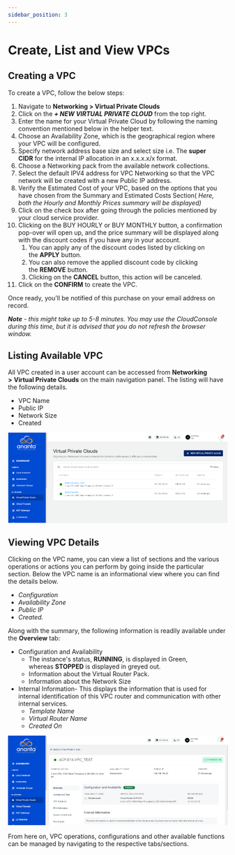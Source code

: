 ```yaml
---
sidebar_position: 3
---
```

# Create, List and View VPCs

## Creating a VPC

To create a VPC, follow the below steps:

1. Navigate to **Networking > Virtual Private Clouds**
2. Click on the **_+ NEW VIRTUAL PRIVATE CLOUD_** from the top right.
3. Enter the name for your Virtual Private Cloud by following the naming convention mentioned below in the helper text.
4. Choose an Availability Zone, which is the geographical region where your VPC will be configured.
5. Specify network address base size and select size i.e. The **super CIDR** for the internal IP allocation in an x.x.x.x/x format.
6. Choose a Networking pack from the available network collections. 
7. Select the default IPV4 address for VPC Networking so that the VPC network will be created with a new Public IP address.
8. Verify the Estimated Cost of your VPC, based on the options that you have chosen from the Summary and Estimated Costs Section( _Here, both the Hourly and Monthly Prices summary will be displayed)_
9. Click on the check box after going through the policies mentioned by your cloud service provider.
10. Clicking on the BUY HOURLY or BUY MONTHLY button, a confirmation pop-over will open up, and the price summary will be displayed along with the discount codes if you have any in your account. 
    1. You can apply any of the discount codes listed by clicking on the **APPLY** button. 
    2. You can also remove the applied discount code by clicking the **REMOVE** button. 
    3. Clicking on the **CANCEL** button, this action will be canceled.
11. Click on the **CONFIRM** to create the VPC.

Once ready, you’ll be notified of this purchase on your email address on record. 

_**Note** - this might take up to 5-8 minutes. You may use the CloudConsole during this time, but it is advised that you do not refresh the browser window._

## Listing Available VPC

All VPC created in a user account can be accessed from **Networking >** **Virtual Private Clouds** on the main navigation panel. The listing will have the following details.

- VPC Name
- Public IP
- Network Size
- Created

![Create, List and View VPCs](img/CreateVPC2.png)

## Viewing VPC Details

Clicking on the VPC name, you can view a list of sections and the various operations or actions you can perform by going inside the particular section. Below the VPC name is an informational view where you can find the details below.

- _Configuration_
- _Availability Zone_
- _Public IP_
- _Created._

Along with the summary, the following information is readily available under the **Overview** tab:

- Configuration and Availability
    - The instance's status, **RUNNING**, is displayed in Green, whereas **STOPPED** is displayed in greyed out.
    - Information about the Virtual Router Pack.
    - Information about the Network Size
- Internal Information- This displays the information that is used for internal identification of this VPC router and communication with other internal services.
    - _Template Name_
    - _Virtual Router Name_
    - _Created On_

![Create, List and View VPCs](img/CreateVPC3.png)

From here on, VPC operations, configurations and other available functions can be managed by navigating to the respective tabs/sections.

